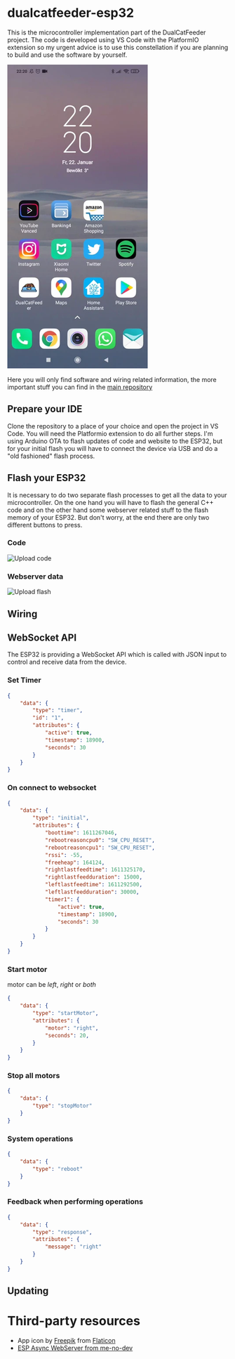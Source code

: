 # dualcatfeeder-esp32
This is the microcontroller implementation part of the DualCatFeeder project. The code is developed using VS Code with the PlatformIO extension so my urgent advice is to use this constellation if you are planning to build and use the software by yourself.

![GIF of web app](/assets/web_app.webp)

Here you will only find software and wiring related information, the more important stuff you can find in the [main repository](https://github.com/ultrara1n/DualCatFeeder) 
## Prepare your IDE
Clone the repository to a place of your choice and open the project in VS Code. You will need the Platformio extension to do all further steps.
I'm using Arduino OTA to flash updates of code and website to the ESP32, but for your initial flash you will have to connect the device via USB and do a "old fashioned" flash process.
## Flash your ESP32
It is necessary to do two separate flash processes to get all the data to your microcontroller. On the one hand you will have to flash the general C++ code and on the other hand some webserver related stuff to the flash memory of your ESP32. But don't worry, at the end there are only two different buttons to press.
### Code
![Upload code](https://github.com/ultrara1n/dualcatfeeder-esp32/raw/master/assets/uploadcode.png "Upload Code")
### Webserver data
![Upload flash](https://github.com/ultrara1n/dualcatfeeder-esp32/raw/master/assets/uploadflash.png "Upload flash")
## Wiring

## WebSocket API
The ESP32 is providing a WebSocket API which is called with JSON input to control and receive data from the device.

### Set Timer
```json
{
    "data": {
        "type": "timer",
        "id": "1",
        "attributes": {
            "active": true,
            "timestamp": 18900,
            "seconds": 30
        }
    }
}
```

### On connect to websocket
```json
{
    "data": {
        "type": "initial",
        "attributes": {
            "boottime": 1611267046,
            "rebootreasoncpu0": "SW_CPU_RESET",
            "rebootreasoncpu1": "SW_CPU_RESET",
            "rssi": -55,
            "freeheap": 164124,
            "rightlastfeedtime": 1611325170,
            "rightlastfeedduration": 15000,
            "leftlastfeedtime": 1611292500,
            "leftlastfeedduration": 30000,
            "timer1": {
                "active": true,
                "timestamp": 18900,
                "seconds": 30
            }
        }
    }
}
```

### Start motor
motor can be *left*, *right* or *both*
```json
{
    "data": {
        "type": "startMotor",
        "attributes": {
            "motor": "right",
            "seconds": 20,
        }
    }
}
```

### Stop all motors
```json
{
    "data": {
        "type": "stopMotor"
    }
}
```

### System operations
```json
{
    "data": {
        "type": "reboot"
    }
}
```

### Feedback when performing operations
```json
{
    "data": {
        "type": "response",
        "attributes": {
            "message": "right"
        }
    }
}
```

## Updating


# Third-party resources
- App icon by [Freepik](https://www.freepik.com/) from [Flaticon](https://www.flaticon.com)
- [ESP Async WebServer from me-no-dev](https://github.com/me-no-dev/ESPAsyncWebServer)